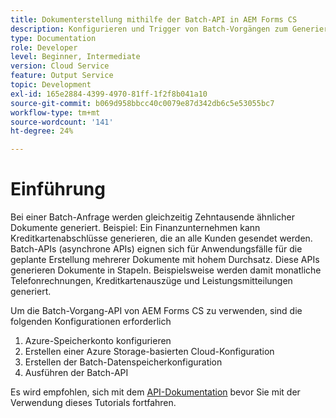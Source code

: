 ```yaml
---
title: Dokumenterstellung mithilfe der Batch-API in AEM Forms CS
description: Konfigurieren und Trigger von Batch-Vorgängen zum Generieren von Dokumenten.
type: Documentation
role: Developer
level: Beginner, Intermediate
version: Cloud Service
feature: Output Service
topic: Development
exl-id: 165e2884-4399-4970-81ff-1f2f8b041a10
source-git-commit: b069d958bbcc40c0079e87d342db6c5e53055bc7
workflow-type: tm+mt
source-wordcount: '141'
ht-degree: 24%

---
```


# Einführung   

Bei einer Batch-Anfrage werden gleichzeitig Zehntausende ähnlicher Dokumente generiert. Beispiel: Ein Finanzunternehmen kann Kreditkartenabschlüsse generieren, die an alle Kunden gesendet werden.
Batch-APIs (asynchrone APIs) eignen sich für Anwendungsfälle für die geplante Erstellung mehrerer Dokumente mit hohem Durchsatz. Diese APIs generieren Dokumente in Stapeln. Beispielsweise werden damit monatliche Telefonrechnungen, Kreditkartenauszüge und Leistungsmitteilungen generiert.

Um die Batch-Vorgang-API von AEM Forms CS zu verwenden, sind die folgenden Konfigurationen erforderlich

1. Azure-Speicherkonto konfigurieren
1. Erstellen einer Azure Storage-basierten Cloud-Konfiguration
1. Erstellen der Batch-Datenspeicherkonfiguration
1. Ausführen der Batch-API

Es wird empfohlen, sich mit dem [API-Dokumentation](https://experienceleague.adobe.com/docs/experience-manager-cloud-service/assets/batch-api.yaml?lang=en) bevor Sie mit der Verwendung dieses Tutorials fortfahren.
